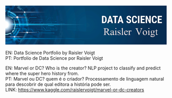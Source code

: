 ![](https://github.com/Raisler/DataScience_Portfolio/blob/master/bannerRV.png)

EN: Data Science Portfolio by Raisler Voigt </br>
PT: Portfolio de Data Science por Raisler Voigt </br>

EN: Marvel or DC? Who is the creator? NLP project to classify and predict where the super hero history from.  </br>
PT: Marvel ou DC? quem é o criador? Processamento de linguagem natural para descobrir de qual editora a história pode ser.  </br>
LINK: https://www.kaggle.com/raislervoigt/marvel-or-dc-creators

